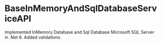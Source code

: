 # BaseInMemoryAndSqlDatabaseServiceAPI
Implemented InMemory Database and Sql Database Microsoft SQL Server in .Net 6.
Added validations
